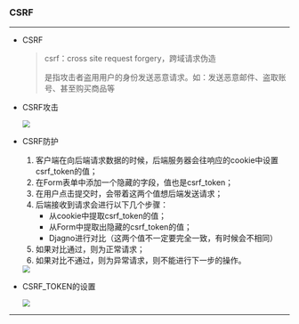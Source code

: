 ### CSRF

---

* CSRF

  > csrf：cross site request forgery，跨域请求伪造
  >
  > 是指攻击者盗用用户的身份发送恶意请求。如：发送恶意邮件、盗取账号、甚至购买商品等

* CSRF攻击

  <img src="/home/ubuntu/Desktop/DjangoView/CSRF攻击过程.png" style="zoom:80%;" />

* CSRF防护

  1. 客户端在向后端请求数据的时候，后端服务器会往响应的cookie中设置csrf_token的值；
  2. 在Form表单中添加一个隐藏的字段，值也是csrf_token；
  3. 在用户点击提交时，会带着这两个值想后端发送请求；
  4. 后端接收到请求会进行以下几个步骤：
     * 从cookie中提取csrf_token的值；
     * 从Form中提取出隐藏的csrf_token的值；
     * Djagno进行对比（这两个值不一定要完全一致，有时候会不相同）
  5. 如果对比通过，则为正常请求；
  6. 如果对比不通过，则为异常请求，则不能进行下一步的操作。

  <img src="/home/ubuntu/Desktop/DjangoView/CSRF攻击和防护的实现 (1).jpg" style="zoom:80%;" />

* CSRF_TOKEN的设置

  <img src="/home/ubuntu/Desktop/DjangoView/CSRF_TOKEN设置值.png" style="zoom:80%;" />





---

